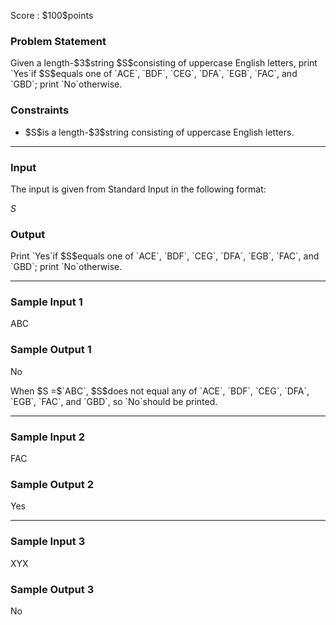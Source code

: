 
<div>

<span>

<span>

<p>
Score : $100$points
</p>

<div>

<section>

### **Problem Statement**

<p>
Given a length-$3$string $S$consisting of uppercase English letters, print `Yes`if $S$equals one of `ACE`, `BDF`, `CEG`, `DFA`, `EGB`, `FAC`, and `GBD`; print `No`otherwise.
</p>

</section>

</div>

<div>

<section>

### **Constraints**

<ul>

<li>
$S$is a length-$3$string consisting of uppercase English letters.
</li>

</ul>

</section>

</div>

---

<div>

<div>

<section>

### **Input**

<p>
The input is given from Standard Input in the following format:
</p>

<div>

$S$
</div>

</section>

</div>

<div>

<section>

### **Output**

<p>
Print `Yes`if $S$equals one of `ACE`, `BDF`, `CEG`, `DFA`, `EGB`, `FAC`, and `GBD`; print `No`otherwise.
</p>

</section>

</div>

</div>

---

<div>

<section>

### **Sample Input 1**

<div>

ABC

</div>

</section>

</div>

<div>

<section>

### **Sample Output 1**

<div>

No

</div>

<p>
When $S =$`ABC`, $S$does not equal any of `ACE`, `BDF`, `CEG`, `DFA`, `EGB`, `FAC`, and `GBD`, so `No`should be printed.
</p>

</section>

</div>

---

<div>

<section>

### **Sample Input 2**

<div>

FAC

</div>

</section>

</div>

<div>

<section>

### **Sample Output 2**

<div>

Yes

</div>

</section>

</div>

---

<div>

<section>

### **Sample Input 3**

<div>

XYX

</div>

</section>

</div>

<div>

<section>

### **Sample Output 3**

<div>

No

</div>

</section>

</div>

</span>

</span>

</div>
